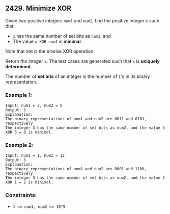 ## 2429. Minimize XOR

Given two positive integers ```num1``` and ```num2```, find the positive integer ```x``` such that:

* ```x``` has the same number of set bits as ```num2```, and
* The value ```x XOR num1``` is **minimal**.

Note that ```XOR``` is the bitwise XOR operation.

Return *the integer* ```x```. The test cases are generated such that ```x``` is **uniquely determined**.

The number of **set bits** of an integer is the number of ```1```'s in its binary representation.

### Example 1:
```
Input: num1 = 3, num2 = 5
Output: 3
Explanation:
The binary representations of num1 and num2 are 0011 and 0101, respectively.
The integer 3 has the same number of set bits as num2, and the value 3 XOR 3 = 0 is minimal.
```
### Example 2:
```
Input: num1 = 1, num2 = 12
Output: 3
Explanation:
The binary representations of num1 and num2 are 0001 and 1100, respectively.
The integer 3 has the same number of set bits as num2, and the value 3 XOR 1 = 2 is minimal.
```

### Constraints:

* ```1 <= num1, num2 <= 10^9```